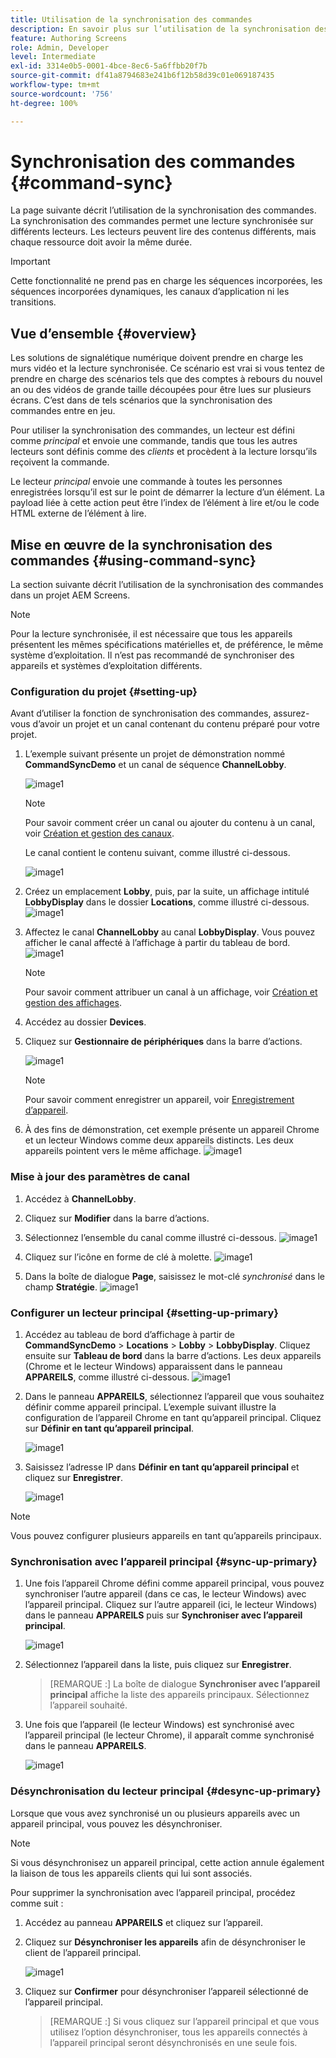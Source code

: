 ```yaml
---
title: Utilisation de la synchronisation des commandes
description: En savoir plus sur l’utilisation de la synchronisation des commandes dans AEM Screens.
feature: Authoring Screens
role: Admin, Developer
level: Intermediate
exl-id: 3314e0b5-0001-4bce-8ec6-5a6ffbb20f7b
source-git-commit: df41a8794683e241b6f12b58d39c01e069187435
workflow-type: tm+mt
source-wordcount: '756'
ht-degree: 100%

---
```


# Synchronisation des commandes {#command-sync}

La page suivante décrit l’utilisation de la synchronisation des commandes. La synchronisation des commandes permet une lecture synchronisée sur différents lecteurs. Les lecteurs peuvent lire des contenus différents, mais chaque ressource doit avoir la même durée.

>[!IMPORTANT]
>
>Cette fonctionnalité ne prend pas en charge les séquences incorporées, les séquences incorporées dynamiques, les canaux d’application ni les transitions.

## Vue d’ensemble {#overview}

Les solutions de signalétique numérique doivent prendre en charge les murs vidéo et la lecture synchronisée. Ce scénario est vrai si vous tentez de prendre en charge des scénarios tels que des comptes à rebours du nouvel an ou des vidéos de grande taille découpées pour être lues sur plusieurs écrans. C’est dans de tels scénarios que la synchronisation des commandes entre en jeu.

Pour utiliser la synchronisation des commandes, un lecteur est défini comme *principal* et envoie une commande, tandis que tous les autres lecteurs sont définis comme des *clients* et procèdent à la lecture lorsqu’ils reçoivent la commande.

Le lecteur *principal* envoie une commande à toutes les personnes enregistrées lorsqu’il est sur le point de démarrer la lecture d’un élément. La payload liée à cette action peut être l’index de l’élément à lire et/ou le code HTML externe de l’élément à lire.

## Mise en œuvre de la synchronisation des commandes {#using-command-sync}

La section suivante décrit l’utilisation de la synchronisation des commandes dans un projet AEM Screens.

>[!NOTE]
>
>Pour la lecture synchronisée, il est nécessaire que tous les appareils présentent les mêmes spécifications matérielles et, de préférence, le même système d’exploitation. Il n’est pas recommandé de synchroniser des appareils et systèmes d’exploitation différents.

### Configuration du projet {#setting-up}

Avant d’utiliser la fonction de synchronisation des commandes, assurez-vous d’avoir un projet et un canal contenant du contenu préparé pour votre projet.

1. L’exemple suivant présente un projet de démonstration nommé **CommandSyncDemo** et un canal de séquence **ChannelLobby**.

   ![image1](assets/command-sync/command-sync1-1.png)

   >[!NOTE]
   >
   >Pour savoir comment créer un canal ou ajouter du contenu à un canal, voir [Création et gestion des canaux](/help/user-guide/managing-channels.md).

   Le canal contient le contenu suivant, comme illustré ci-dessous.

   ![image1](assets/command-sync/command-sync2-1.png)

1. Créez un emplacement **Lobby**, puis, par la suite, un affichage intitulé **LobbyDisplay** dans le dossier **Locations**, comme illustré ci-dessous.
   ![image1](assets/command-sync/command-sync3-1.png)

1. Affectez le canal **ChannelLobby** au canal **LobbyDisplay**. Vous pouvez afficher le canal affecté à l’affichage à partir du tableau de bord.
   ![image1](assets/command-sync/command-sync4-1.png)

   >[!NOTE]
   >
   >Pour savoir comment attribuer un canal à un affichage, voir [Création et gestion des affichages](/help/user-guide/managing-displays.md).

1. Accédez au dossier **Devices**.
1. Cliquez sur **Gestionnaire de périphériques** dans la barre d’actions.

   ![image1](assets/command-sync5.png)

   >[!NOTE]
   >
   >Pour savoir comment enregistrer un appareil, voir [Enregistrement d’appareil](/help/user-guide/device-registration.md).

1. À des fins de démonstration, cet exemple présente un appareil Chrome et un lecteur Windows comme deux appareils distincts. Les deux appareils pointent vers le même affichage.
   ![image1](assets/command-sync6.png)

### Mise à jour des paramètres de canal

1. Accédez à **ChannelLobby**.
1. Cliquez sur **Modifier** dans la barre d’actions.
1. Sélectionnez l’ensemble du canal comme illustré ci-dessous.
   ![image1](assets/command-sync/command-sync7-1.png)

1. Cliquez sur l’icône en forme de clé à molette.
   ![image1](assets/command-sync/command-sync8-1.png)

1. Dans la boîte de dialogue **Page**, saisissez le mot-clé *synchronisé* dans le champ **Stratégie**.
   ![image1](assets/command-sync/command-sync9-1.png)


### Configurer un lecteur principal {#setting-up-primary}

1. Accédez au tableau de bord d’affichage à partir de **CommandSyncDemo** > **Locations** > **Lobby** > **LobbyDisplay**. Cliquez ensuite sur **Tableau de bord** dans la barre d’actions.
Les deux appareils (Chrome et le lecteur Windows) apparaissent dans le panneau **APPAREILS**, comme illustré ci-dessous.
   ![image1](assets/command-sync/command-sync10-1.png)

1. Dans le panneau **APPAREILS**, sélectionnez l’appareil que vous souhaitez définir comme appareil principal. L’exemple suivant illustre la configuration de l’appareil Chrome en tant qu’appareil principal. Cliquez sur **Définir en tant qu’appareil principal**.

   ![image1](assets/command-sync/command-sync11-1.png)

1. Saisissez l’adresse IP dans **Définir en tant qu’appareil principal** et cliquez sur **Enregistrer**.

   ![image1](assets/command-sync/command-sync12-1.png)

>[!NOTE]
>
>Vous pouvez configurer plusieurs appareils en tant qu’appareils principaux.

### Synchronisation avec l’appareil principal {#sync-up-primary}

1. Une fois l’appareil Chrome défini comme appareil principal, vous pouvez synchroniser l’autre appareil (dans ce cas, le lecteur Windows) avec l’appareil principal.
Cliquez sur l’autre appareil (ici, le lecteur Windows) dans le panneau **APPAREILS** puis sur **Synchroniser avec l’appareil principal**.

   ![image1](assets/command-sync/command-sync13-1.png)

1. Sélectionnez l’appareil dans la liste, puis cliquez sur **Enregistrer**.

   >[REMARQUE :]
   > La boîte de dialogue **Synchroniser avec l’appareil principal** affiche la liste des appareils principaux. Sélectionnez l’appareil souhaité.

1. Une fois que l’appareil (le lecteur Windows) est synchronisé avec l’appareil principal (le lecteur Chrome), il apparaît comme synchronisé dans le panneau **APPAREILS**.

   ![image1](assets/command-sync/command-sync14-1.png)

### Désynchronisation du lecteur principal {#desync-up-primary}

Lorsque que vous avez synchronisé un ou plusieurs appareils avec un appareil principal, vous pouvez les désynchroniser.

>[!NOTE]
>
>Si vous désynchronisez un appareil principal, cette action annule également la liaison de tous les appareils clients qui lui sont associés.

Pour supprimer la synchronisation avec l’appareil principal, procédez comme suit :

1. Accédez au panneau **APPAREILS** et cliquez sur l’appareil.

1. Cliquez sur **Désynchroniser les appareils** afin de désynchroniser le client de l’appareil principal.

   ![image1](assets/command-sync/command-sync15-1.png)

1. Cliquez sur **Confirmer** pour désynchroniser l’appareil sélectionné de l’appareil principal.

   >[REMARQUE :]
   > Si vous cliquez sur l’appareil principal et que vous utilisez l’option désynchroniser, tous les appareils connectés à l’appareil principal seront désynchronisés en une seule fois.
